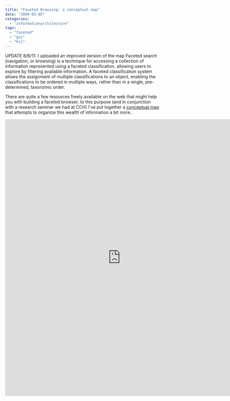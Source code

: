 ```yaml
---
title: "Faceted Browsing: a conceptual map"
date: "2009-03-05"
categories: 
  - "informationarchitecture"
tags: 
  - "faceted"
  - "gui"
  - "hci"
---
```


UPDATE 8/6/11: I uploaded an improved version of the map Faceted search (navigation, or browsing) is a technique for accessing a collection of information represented using a faceted classification, allowing users to explore by filtering available information. A faceted classification system allows the assignment of multiple classifications to an object, enabling the classifications to be ordered in multiple ways, rather than in a single, pre-determined, taxonomic order.

There are quite a few resources freely available on the web that might help you with building a faceted browser; to this purpose (and in conjunction with a research seminar we had at CCH) I've put together a [conceptual map](http://www.xmind.net/share/_embed/magicrebirth/xmind-017372/) that attempts to organize this wealth of information a bit more..

<iframe id="xmindshare_embedviewer" src="http://xmind.net/share/_embed/magicrebirth/xmind-017372/" width="750px" height="900px" frameborder="0" scrolling="no"></iframe>
